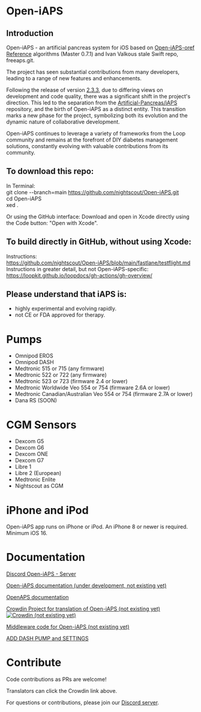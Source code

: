 # Open-iAPS

## Introduction

Open-iAPS - an artificial pancreas system for iOS based on [Open-iAPS-oref Reference](https://github.com/nightscout/open-iaps-oref) algorithms (Master 0.7.1) and Ivan Valkous stale Swift repo, freeaps.git.

The project has seen substantial contributions from many developers, leading to a range of new features and enhancements.

Following the release of version [2.3.3](https://github.com/Artificial-Pancreas/iAPS/releases/tag/v2.3.3), due to differing views on development and code quality, there was a significant shift in the project's direction. This led to the separation from the [Artificial-Pancreas/iAPS](https://github.com/Artificial-Pancreas/iAPS) repository, and the birth of Open-iAPS as a distinct entity. This transition marks a new phase for the project, symbolizing both its evolution and the dynamic nature of collaborative development.

Open-iAPS continues to leverage a variety of frameworks from the Loop community and remains at the forefront of DIY diabetes management solutions, constantly evolving with valuable contributions from its community.

## To download this repo:

In Terminal:  
git clone --branch=main https://github.com/nightscout/Open-iAPS.git  
cd Open-iAPS  
xed .

Or using the GitHub interface:
Download and open in Xcode directly using the Code button: "Open with Xcode".

## To build directly in GitHub, without using Xcode:

Instructions:  
https://github.com/nightscout/Open-iAPS/blob/main/fastlane/testflight.md   
Instructions in greater detail, but not Open-iAPS-specific:  
https://loopkit.github.io/loopdocs/gh-actions/gh-overview/

## Please understand that iAPS is:
- highly experimental and evolving rapidly.
- not CE or FDA approved for therapy.

# Pumps

- Omnipod EROS
- Omnipod DASH
- Medtronic 515 or 715 (any firmware)
- Medtronic 522 or 722 (any firmware)
- Medtronic 523 or 723 (firmware 2.4 or lower)
- Medtronic Worldwide Veo 554 or 754 (firmware 2.6A or lower)
- Medtronic Canadian/Australian Veo 554 or 754 (firmware 2.7A or lower)
- Dana RS (SOON)

# CGM Sensors

- Dexcom G5
- Dexcom G6
- Dexcom ONE
- Dexcom G7
- Libre 1
- Libre 2 (European)
- Medtronic Enlite
- Nightscout as CGM

# iPhone and iPod

Open-iAPS app runs on iPhone or iPod. An iPhone 8 or newer is required. Minimum iOS 16.

# Documentation

[Discord Open-iAPS - Server ](https://discord.gg/s5b6E4vHs3)

[Open-iAPS documentation (under development, not existing yet)](https://open-iaps.readthedocs.io/en/latest/)

[OpenAPS documentation](https://openaps.readthedocs.io/en/latest/)

[Crowdin Project for translation of Open-iAPS (not existing yet)](https://crowdin.com/project/open-iaps)  
[![Crowdin (not existing yet)](https://badges.crowdin.net/iaps/localized.svg)](https://crowdin.com/project/open-iaps)

[Middleware code for Open-iAPS (not existing yet)](https://github.com/nightscout/middleware)

[ADD DASH PUMP and SETTINGS](https://loopkit.github.io/loopdocs/loop-3/omnipod/)


# Contribute

Code contributions as PRs are welcome!

Translators can click the Crowdin link above.

For questions or contributions, please join our [Discord server](https://discord.gg/s5b6E4vHs3).

